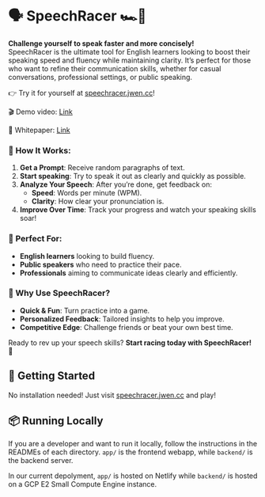 # 🗣️ SpeechRacer 🏎️💨

**Challenge yourself to speak faster and more concisely!**  
SpeechRacer is the ultimate tool for English learners looking to boost their speaking speed and fluency while maintaining clarity. It’s perfect for those who want to refine their communication skills, whether for casual conversations, professional settings, or public speaking.

👉 Try it for yourself at [speechracer.jwen.cc](speechracer.jwen.cc)!

🎬 Demo video: [Link](http://www.youtube.com/watch?v=qCqpGPUTvEg&ab)

📄 Whitepaper: [Link](https://github.com/Sound-and-Music-and-Wang-Ye/speechracer/blob/main/manuscript.pdf)

### 🎯 How It Works:
1. **Get a Prompt**: Receive random paragraphs of text.
2. **Start speaking**: Try to speak it out as clearly and quickly as possible.
3. **Analyze Your Speech**: After you’re done, get feedback on:
   - **Speed**: Words per minute (WPM).
   - **Clarity**: How clear your pronunciation is.
4. **Improve Over Time**: Track your progress and watch your speaking skills soar!

### 🤩 Perfect For:
- **English learners** looking to build fluency.
- **Public speakers** who need to practice their pace.
- **Professionals** aiming to communicate ideas clearly and efficiently.

### 🌟 Why Use SpeechRacer?
- **Quick & Fun**: Turn practice into a game.
- **Personalized Feedback**: Tailored insights to help you improve.
- **Competitive Edge**: Challenge friends or beat your own best time.

Ready to rev up your speech skills? **Start racing today with SpeechRacer!** 🏁

## 🚀 Getting Started

No installation needed! Just visit [speechracer.jwen.cc](speechracer.jwen.cc) and play!

## 📦 Running Locally

If you are a developer and want to run it locally, follow the instructions in the READMEs of each directory.
`app/` is the frontend webapp, while `backend/` is the backend server.

In our current depolyment, `app/` is hosted on Netlify while `backend/` is hosted on a GCP E2 Small Compute Engine instance.

